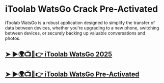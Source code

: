 # iToolab WatsGo Crack Pre-Activated

iToolab WatsGo is a robust application designed to simplify the transfer of data between devices, whether you're upgrading to a new phone, switching between devices, or securely backing up valuable conversations and photos. 

## [➤ ►🌍📺📱👉 iToolab WatsGo 2025](https://tinyurl.com/3hkw6bze)

## [➤ ►🌍📺📱👉 iToolab WatsGo Pre-Activated](https://tinyurl.com/3hkw6bze)

